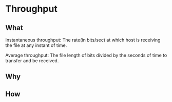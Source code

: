 # Throughput

## What

Instantaneous throughput: The rate(in bits/sec) at which host is receiving the file at any instant of time.

Average throughput: The file length of bits divided by the seconds of time to transfer and be received.

## Why

## How
